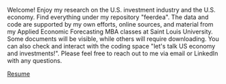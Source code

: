 Welcome! Enjoy my research on the U.S. investment industry and the U.S. economy. Find everything under my repository "feerdea". The data and code are supported by my own efforts, online sources, and material from my Applied Economic Forecasting MBA classes at Saint Louis University. Some documents will be visible, while others will require downloading. You can also check and interact with the coding space "let's talk US economy and investments!". Please feel free to reach out to me via email or LinkedIn with any questions.

[Resume](https://1drv.ms/b/s!Arq6ctGTfRA3qFMMy1zFMyUlpLZq?e=qOV4gN)
